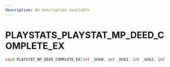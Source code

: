 ```yaml
---
description: No description available 
---
```


# PLAYSTATS\_PLAYSTAT_MP_DEED_COMPLETE_EX

```cpp
void PLAYSTAT_MP_DEED_COMPLETE_EX(int _Unk0, int _Unk1, int _Unk2, int _Unk3);
```